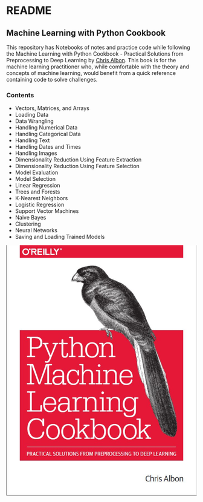 # README

## Machine Learning with Python Cookbook

This repository has Notebooks of notes and practice code while following the
Machine Learning with Python Cookbook - Practical Solutions from Preprocessing to Deep Learning
by [Chris Albon](https://chrisalbon.com/). This book is for the machine learning practitioner
who, while comfortable with the theory and concepts of machine learning,
would benefit from a quick reference containing code to solve challenges.


### Contents
- Vectors, Matrices, and Arrays
- Loading Data
- Data Wrangling
- Handling Numerical Data
- Handling Categorical Data
- Handling Text
- Handling Dates and Times
- Handling Images
- Dimensionality Reduction Using Feature Extraction
- Dimensionality Reduction Using Feature Selection
- Model Evaluation
- Model Selection
- Linear Regression
- Trees and Forests
- K-Nearest Neighbors
- Logistic Regression
- Support Vector Machines
- Naive Bayes
- Clustering
- Neural Networks
- Saving and Loading Trained Models

![](https://github.com/Bluelord/ML_Cookbook/blob/f875955104ae6002ba91fe16e4a601e3bde4e009/Images/ML_cookbook_cover.JPG)
